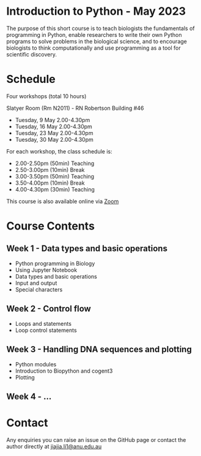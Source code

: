 # Introduction to Python - May 2023

The purpose of this short course is to teach biologists the fundamentals of programming in Python, enable researchers to write their own Python programs to solve problems in the biological science, and to encourage biologists to think computationally and use programming as a tool for scientific discovery. 

# Schedule 

Four workshops (total 10 hours)

Slatyer Room (Rm N2011) - RN Robertson Building #46

* Tuesday, 9 May 2.00-4.30pm
* Tuesday, 16 May 2.00-4.30pm
* Tuesday, 23 May 2.00-4.30pm
* Tuesday, 30 May 2.00-4.30pm

For each workshop, the class schedule is:

* 2.00-2.50pm (50min) Teaching 
* 2.50-3.00pm (10min) Break
* 3.00-3.50pm (50min) Teaching 
* 3.50-4.00pm (10min) Break 
* 4.00-4.30pm (30min) Teaching 

This course is also available online via [Zoom](https://anu.zoom.us/j/84185050597?pwd=Sk15dnhieGFJcHZtRW9iVmhoS3hyZz09) 

# Course Contents 

## Week 1 - Data types and basic operations 

* Python programming in Biology
* Using Jupyter Notebook 
* Data types and basic operations 
* Input and output 
* Special characters 

## Week 2 - Control flow 

* Loops and statements 
* Loop control statements 

## Week 3 - Handling DNA sequences and plotting 

* Python modules 
* Introduction to Biopython and cogent3
* Plotting 

## Week 4 - ...

# Contact 

Any enquiries you can raise an issue on the GitHub page or contact the author directly at jiajia.li1@anu.edu.au 